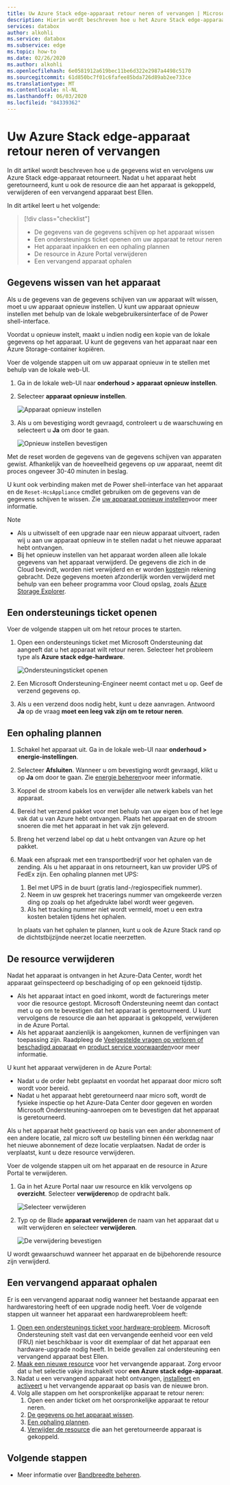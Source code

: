 ```yaml
---
title: Uw Azure Stack edge-apparaat retour neren of vervangen | Microsoft Docs
description: Hierin wordt beschreven hoe u het Azure Stack edge-apparaat retourneert of vervangt.
services: databox
author: alkohli
ms.service: databox
ms.subservice: edge
ms.topic: how-to
ms.date: 02/26/2020
ms.author: alkohli
ms.openlocfilehash: 6e0581912a619bec11be6d322e2987a4498c5170
ms.sourcegitcommit: 61d850bc7f01c6fafee85bda726d89ab2ee733ce
ms.translationtype: MT
ms.contentlocale: nl-NL
ms.lasthandoff: 06/03/2020
ms.locfileid: "84339362"
---
```

# <a name="return-or-replace-your-azure-stack-edge-device"></a>Uw Azure Stack edge-apparaat retour neren of vervangen

In dit artikel wordt beschreven hoe u de gegevens wist en vervolgens uw Azure Stack edge-apparaat retourneert. Nadat u het apparaat hebt geretourneerd, kunt u ook de resource die aan het apparaat is gekoppeld, verwijderen of een vervangend apparaat best Ellen.

In dit artikel leert u het volgende:

> [!div class="checklist"]
>
> * De gegevens van de gegevens schijven op het apparaat wissen
> * Een ondersteunings ticket openen om uw apparaat te retour neren
> * Het apparaat inpakken en een ophaling plannen
> * De resource in Azure Portal verwijderen
> * Een vervangend apparaat ophalen

## <a name="erase-data-from-the-device"></a>Gegevens wissen van het apparaat

Als u de gegevens van de gegevens schijven van uw apparaat wilt wissen, moet u uw apparaat opnieuw instellen. U kunt uw apparaat opnieuw instellen met behulp van de lokale webgebruikersinterface of de Power shell-interface.

Voordat u opnieuw instelt, maakt u indien nodig een kopie van de lokale gegevens op het apparaat. U kunt de gegevens van het apparaat naar een Azure Storage-container kopiëren.

Voer de volgende stappen uit om uw apparaat opnieuw in te stellen met behulp van de lokale web-UI.

1. Ga in de lokale web-UI naar **onderhoud > apparaat opnieuw instellen**.
2. Selecteer **apparaat opnieuw instellen**.

    ![Apparaat opnieuw instellen](media/azure-stack-edge-return-device/device-reset-1.png)

3. Als u om bevestiging wordt gevraagd, controleert u de waarschuwing en selecteert u **Ja** om door te gaan.

    ![Opnieuw instellen bevestigen](media/azure-stack-edge-return-device/device-reset-2.png)  

Met de reset worden de gegevens van de gegevens schijven van apparaten gewist. Afhankelijk van de hoeveelheid gegevens op uw apparaat, neemt dit proces ongeveer 30-40 minuten in beslag.

U kunt ook verbinding maken met de Power shell-interface van het apparaat en de `Reset-HcsAppliance` cmdlet gebruiken om de gegevens van de gegevens schijven te wissen. Zie [uw apparaat opnieuw instellen](azure-stack-edge-connect-powershell-interface.md#reset-your-device)voor meer informatie.

> [!NOTE]
> - Als u uitwisselt of een upgrade naar een nieuw apparaat uitvoert, raden wij u aan uw apparaat opnieuw in te stellen nadat u het nieuwe apparaat hebt ontvangen.
> - Bij het opnieuw instellen van het apparaat worden alleen alle lokale gegevens van het apparaat verwijderd. De gegevens die zich in de Cloud bevindt, worden niet verwijderd en er worden [kosten](https://azure.microsoft.com/pricing/details/storage/)in rekening gebracht. Deze gegevens moeten afzonderlijk worden verwijderd met behulp van een beheer programma voor Cloud opslag, zoals [Azure Storage Explorer](https://azure.microsoft.com/features/storage-explorer/).

## <a name="open-a-support-ticket"></a>Een ondersteunings ticket openen

Voer de volgende stappen uit om het retour proces te starten.

1. Open een ondersteunings ticket met Microsoft Ondersteuning dat aangeeft dat u het apparaat wilt retour neren. Selecteer het probleem type als **Azure stack edge-hardware**.

    ![Ondersteuningsticket openen](media/azure-stack-edge-return-device/open-support-ticket-1.png)  

2. Een Microsoft Ondersteuning-Engineer neemt contact met u op. Geef de verzend gegevens op.
3. Als u een verzend doos nodig hebt, kunt u deze aanvragen. Antwoord **Ja** op de vraag **moet een leeg vak zijn om te retour neren**.


## <a name="schedule-a-pickup"></a>Een ophaling plannen

1. Schakel het apparaat uit. Ga in de lokale web-UI naar **onderhoud > energie-instellingen**.
2. Selecteer **Afsluiten**. Wanneer u om bevestiging wordt gevraagd, klikt u op **Ja** om door te gaan. Zie [energie beheren](data-box-gateway-manage-access-power-connectivity-mode.md#manage-power)voor meer informatie.
3. Koppel de stroom kabels los en verwijder alle netwerk kabels van het apparaat.
4. Bereid het verzend pakket voor met behulp van uw eigen box of het lege vak dat u van Azure hebt ontvangen. Plaats het apparaat en de stroom snoeren die met het apparaat in het vak zijn geleverd.
5. Breng het verzend label op dat u hebt ontvangen van Azure op het pakket.
6. Maak een afspraak met een transportbedrijf voor het ophalen van de zending. Als u het apparaat in ons retourneert, kan uw provider UPS of FedEx zijn. Een ophaling plannen met UPS:

    1. Bel met UPS in de buurt (gratis land-/regiospecifiek nummer).
    2. Neem in uw gesprek het tracerings nummer van omgekeerde verzen ding op zoals op het afgedrukte label wordt weer gegeven.
    3. Als het tracking nummer niet wordt vermeld, moet u een extra kosten betalen tijdens het ophalen.

    In plaats van het ophalen te plannen, kunt u ook de Azure Stack rand op de dichtstbijzijnde neerzet locatie neerzetten.

## <a name="delete-the-resource"></a>De resource verwijderen

Nadat het apparaat is ontvangen in het Azure-Data Center, wordt het apparaat geïnspecteerd op beschadiging of op een geknoeid tijdstip.

- Als het apparaat intact en goed inkomt, wordt de facturerings meter voor die resource gestopt. Microsoft Ondersteuning neemt dan contact met u op om te bevestigen dat het apparaat is geretourneerd. U kunt vervolgens de resource die aan het apparaat is gekoppeld, verwijderen in de Azure Portal.
- Als het apparaat aanzienlijk is aangekomen, kunnen de verfijningen van toepassing zijn. Raadpleeg de [Veelgestelde vragen op verloren of beschadigd apparaat](https://azure.microsoft.com/pricing/details/databox/edge/) en [product service voorwaarden](https://www.microsoft.com/licensing/product-licensing/products)voor meer informatie.  


U kunt het apparaat verwijderen in de Azure Portal:
-    Nadat u de order hebt geplaatst en voordat het apparaat door micro soft wordt voor bereid.
-    Nadat u het apparaat hebt geretourneerd naar micro soft, wordt de fysieke inspectie op het Azure-Data Center door gegeven en worden Microsoft Ondersteuning-aanroepen om te bevestigen dat het apparaat is geretourneerd.

Als u het apparaat hebt geactiveerd op basis van een ander abonnement of een andere locatie, zal micro soft uw bestelling binnen één werkdag naar het nieuwe abonnement of deze locatie verplaatsen. Nadat de order is verplaatst, kunt u deze resource verwijderen.


Voer de volgende stappen uit om het apparaat en de resource in Azure Portal te verwijderen.

1. Ga in het Azure Portal naar uw resource en klik vervolgens op **overzicht**. Selecteer **verwijderen**op de opdracht balk.

    ![Selecteer verwijderen](media/azure-stack-edge-return-device/delete-resource-1.png)

2. Typ op de Blade **apparaat verwijderen** de naam van het apparaat dat u wilt verwijderen en selecteer **verwijderen**.

    ![De verwijdering bevestigen](media/azure-stack-edge-return-device/delete-resource-2.png)

U wordt gewaarschuwd wanneer het apparaat en de bijbehorende resource zijn verwijderd.

## <a name="get-a-replacement-device"></a>Een vervangend apparaat ophalen

Er is een vervangend apparaat nodig wanneer het bestaande apparaat een hardwarestoring heeft of een upgrade nodig heeft. Voer de volgende stappen uit wanneer het apparaat een hardwareprobleem heeft:

1. [Open een ondersteunings ticket voor hardware-probleem](#open-a-support-ticket). Microsoft Ondersteuning stelt vast dat een vervangende eenheid voor een veld (FRU) niet beschikbaar is voor dit exemplaar of dat het apparaat een hardware-upgrade nodig heeft. In beide gevallen zal ondersteuning een vervangend apparaat best Ellen.
2. [Maak een nieuwe resource](azure-stack-edge-deploy-prep.md#create-a-new-resource) voor het vervangende apparaat. Zorg ervoor dat u het selectie vakje inschakelt voor **een Azure stack edge-apparaat**. 
3. Nadat u een vervangend apparaat hebt ontvangen, [installeert](azure-stack-edge-deploy-install.md) en [activeert](azure-stack-edge-deploy-connect-setup-activate.md) u het vervangende apparaat op basis van de nieuwe bron.
4. Volg alle stappen om het oorspronkelijke apparaat te retour neren:
    1. Open een ander ticket om het oorspronkelijke apparaat te retour neren.
    2. [De gegevens op het apparaat wissen](#erase-data-from-the-device).
    3. [Een ophaling plannen](#schedule-a-pickup).
    5. [Verwijder de resource](#delete-the-resource) die aan het geretourneerde apparaat is gekoppeld.



## <a name="next-steps"></a>Volgende stappen

- Meer informatie over [Bandbreedte beheren](azure-stack-edge-manage-bandwidth-schedules.md).

